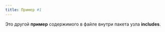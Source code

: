 ```yaml
---
title: Пример #1
---
```


Это другой **пример** содержимого в файле внутри пакета узла **includes**.
